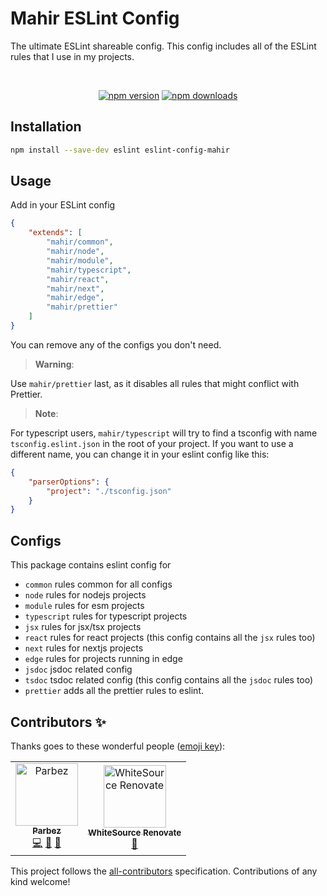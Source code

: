 # Mahir ESLint Config

The ultimate ESLint shareable config. This config includes all of the ESLint rules that I use in my projects.

<div align="center">
	<br />
	<p>
		<a href="https://www.npmjs.com/package/eslint-config-mahir"><img src="https://img.shields.io/npm/v/eslint-config-mahir.svg?maxAge=3600" alt="npm version" /></a>
		<a href="https://www.npmjs.com/package/eslint-config-mahir"><img src="https://img.shields.io/npm/dt/eslint-config-mahir.svg?maxAge=3600" alt="npm downloads" /></a>
	</p>
</div>

## Installation

```bash
npm install --save-dev eslint eslint-config-mahir
```

## Usage

Add in your ESLint config

```json
{
	"extends": [
		"mahir/common",
		"mahir/node",
		"mahir/module",
		"mahir/typescript",
		"mahir/react",
		"mahir/next",
		"mahir/edge",
		"mahir/prettier"
	]
}
```

You can remove any of the configs you don't need.

> **Warning**:

Use `mahir/prettier` last, as it disables all rules that might conflict with Prettier.

> **Note**:

For typescript users, `mahir/typescript` will try to find a tsconfig with name `tsconfig.eslint.json` in the root of your project. If you want to use a different name, you can change it in your eslint config like this:

```json
{
	"parserOptions": {
		"project": "./tsconfig.json"
	}
}
```

## Configs

This package contains eslint config for

- `common` rules common for all configs
- `node` rules for nodejs projects
- `module` rules for esm projects
- `typescript` rules for typescript projects
- `jsx` rules for jsx/tsx projects
- `react` rules for react projects (this config contains all the `jsx` rules too)
- `next` rules for nextjs projects
- `edge` rules for projects running in edge
- `jsdoc` jsdoc related config
- `tsdoc` tsdoc related config (this config contains all the `jsdoc` rules too)
- `prettier` adds all the prettier rules to eslint.

## Contributors ✨

Thanks goes to these wonderful people ([emoji key](https://allcontributors.org/docs/en/emoji-key)):

<!-- ALL-CONTRIBUTORS-LIST:START - Do not remove or modify this section -->
<!-- prettier-ignore-start -->
<!-- markdownlint-disable -->
<table>
  <tbody>
    <tr>
      <td align="center"><a href="https://github.com/imranbarbhuiya"><img src="https://avatars.githubusercontent.com/u/74945038?v=4?s=100" width="100px;" alt="Parbez"/><br /><sub><b>Parbez</b></sub></a><br /><a href="https://github.com/imranbarbhuiya/eslint-config-mahir/commits?author=imranbarbhuiya" title="Code">💻</a> <a href="#maintenance-imranbarbhuiya" title="Maintenance">🚧</a> <a href="#ideas-imranbarbhuiya" title="Ideas, Planning, & Feedback">🤔</a></td>
      <td align="center"><a href="https://renovate.whitesourcesoftware.com"><img src="https://avatars.githubusercontent.com/u/25180681?v=4?s=100" width="100px;" alt="WhiteSource Renovate"/><br /><sub><b>WhiteSource Renovate</b></sub></a><br /><a href="#maintenance-renovate-bot" title="Maintenance">🚧</a></td>
    </tr>
  </tbody>
  <tfoot>
    
  </tfoot>
</table>

<!-- markdownlint-restore -->
<!-- prettier-ignore-end -->

<!-- ALL-CONTRIBUTORS-LIST:END -->

This project follows the [all-contributors](https://github.com/all-contributors/all-contributors) specification. Contributions of any kind welcome!
